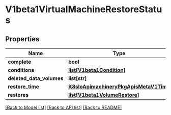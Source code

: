 # V1beta1VirtualMachineRestoreStatus

## Properties
Name | Type | Description | Notes
------------ | ------------- | ------------- | -------------
**complete** | **bool** |  | [optional] 
**conditions** | [**list[V1beta1Condition]**](V1beta1Condition.md) |  | [optional] 
**deleted_data_volumes** | **list[str]** |  | [optional] 
**restore_time** | [**K8sIoApimachineryPkgApisMetaV1Time**](K8sIoApimachineryPkgApisMetaV1Time.md) |  | [optional] 
**restores** | [**list[V1beta1VolumeRestore]**](V1beta1VolumeRestore.md) |  | [optional] 

[[Back to Model list]](../README.md#documentation-for-models) [[Back to API list]](../README.md#documentation-for-api-endpoints) [[Back to README]](../README.md)


